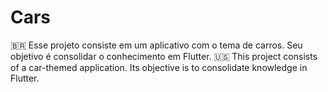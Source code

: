 # Cars
🇧🇷 Esse projeto consiste em um aplicativo com o tema de carros. Seu objetivo é consolidar o conhecimento em Flutter.
🇺🇸 This project consists of a car-themed application. Its objective is to consolidate knowledge in Flutter.
